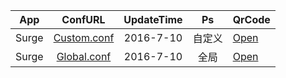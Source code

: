 App|ConfURL|UpdateTime|Ps|QrCode
---------|:---------:|:---------:|:---------:|:---------
Surge|[Custom.conf](https://raw.githubusercontent.com/Brywmzl/Conf/master/Custom.conf) |2016-7-10|自定义|[Open](http://qr.liantu.com/api.php?&w=600el=htext=123)
Surge|[Global.conf](https://raw.githubusercontent.com/Brywmzl/Conf/master/Global.conf) |2016-7-10|全局|[Open](http://qr.liantu.com/api.php?&w=600el=htext=ssr://MTI0LjI0OC4yMjAuOTk6NDQzOm9yaWdpbjpjaGFjaGEyMDpwbGFpbjpkMlZ5Wm14NU1USXovP29iZnNwYXJhbT0mcmVtYXJrcz1TRVk9)
